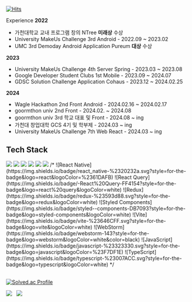  [![Hits](https://hits.seeyoufarm.com/api/count/incr/badge.svg?url=https%3A%2F%2Fgithub.com%2FTnalxmsk&count_bg=%23941EC4&title_bg=%23555555&icon=&icon_color=%23E7E7E7&title=hits&edge_flat=false)](https://hits.seeyoufarm.com)

Experience
**2022**

- 가천대학교 교내 프로그램 창의 NTree **미래상** 수상
- University MakeUs Challenge 3rd Android - 2022.09 ~ 2023.02
- UMC 3rd Demoday Android Application Pureum **대상** 수상

**2023**

- University MakeUs Challenge 4th Server Spring - 2023.03 ~ 2023.08
- Google Developer Student Clubs 1st Mobile - 2023.09 ~ 2024.07
- GDSC Solution Challenge Application Cohaus - 2023.12 ~ 2024.02.25

**2024**

- Wagle Hackathon 2nd Front Android - 2024.02.16 ~ 2024.02.17
- goormthon univ 2nd Front - 2024.02. ~ 2024.08
- goormthon univ 3rd 학교 대표 및 Front - 2024.08 ~ ing
- 가천대 창업대학 GCS 4기 및 학부제 - 2024.03 ~ ing
- University MakeUs Challenge 7th Web React - 2024.03 ~ ing
 
Tech Stack
 -
 
<div align="left">
<img src="https://img.shields.io/badge/Kotlin-white?style=for-the-badge&logo=kotlin&logoColor=7F52FF"/>
<img src="https://img.shields.io/badge/Anroid-white?style=for-the-badge&logo=android&logoColor=3DDC84"/>
<img src="https://img.shields.io/badge/MySQL-white?style=for-the-badge&logo=mysql&logoColor=4479A1"/>
<img src="https://img.shields.io/badge/Android studio-white?style=for-the-badge&logo=androidstudio&logoColor=3DDC84"/>
<img src="https://img.shields.io/badge/Intellij idea-white?style=for-the-badge&logo=intellijidea&logoColor=000000"/>
 <img src="https://img.shields.io/badge/react-%2320232a.svg?style=for-the-badge&logo=react&logoColor=%2361DAFB"/>
 /* ![React Native](https://img.shields.io/badge/react_native-%2320232a.svg?style=for-the-badge&logo=react&logoColor=%2361DAFB)
 ![React Query](https://img.shields.io/badge/-React%20Query-FF4154?style=for-the-badge&logo=react%20query&logoColor=white)
 ![Redux](https://img.shields.io/badge/redux-%23593d88.svg?style=for-the-badge&logo=redux&logoColor=white)
 ![Styled Components](https://img.shields.io/badge/styled--components-DB7093?style=for-the-badge&logo=styled-components&logoColor=white)
 ![Vite](https://img.shields.io/badge/vite-%23646CFF.svg?style=for-the-badge&logo=vite&logoColor=white)
 ![WebStorm](https://img.shields.io/badge/webstorm-143?style=for-the-badge&logo=webstorm&logoColor=white&color=black)
 ![JavaScript](https://img.shields.io/badge/javascript-%23323330.svg?style=for-the-badge&logo=javascript&logoColor=%23F7DF1E)
 ![TypeScript](https://img.shields.io/badge/typescript-%23007ACC.svg?style=for-the-badge&logo=typescript&logoColor=white) */
</div>



<div>

 <br/>

<div>

[![Solved.ac Profile](http://mazassumnida.wtf/api/v2/generate_badge?boj=cty0604)](https://solved.ac/cty0604/)

</div>

<img src="https://github-readme-stats.vercel.app/api?username=Tnalxmsk&show_icons=true&theme=ambient_gradient"/>
&nbsp
<img src="https://github-readme-stats.vercel.app/api/top-langs/?username=Tnalxmsk&layout=compact&theme=ambient_gradient"/>
</div>



<!--
**Tnalxmsk/Tnalxmsk** is a ✨ _special_ ✨ repository because its `README.md` (this file) appears on your GitHub profile.

Here are some ideas to get you started:

- 🔭 I’m currently working on ...
- 🌱 I’m currently learning ...
- 👯 I’m looking to collaborate on ...
- 🤔 I’m looking for help with ...
- 💬 Ask me about ...
- 📫 How to reach me: ...
- 😄 Pronouns: ...
- ⚡ Fun fact: ...
<img src="https://github.com/Tnalxmsk/Tnalxmsk/blob/output/github-contribution-grid-snake.svg"/>
-->

